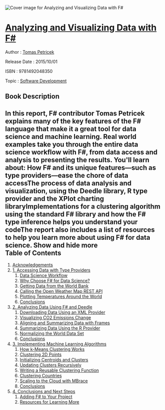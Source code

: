 ![Cover image for Analyzing and Visualizing Data with F#](https://imgdetail.ebookreading.net/cover/cover/software_development/EB9781492048350.jpg)

[Analyzing and Visualizing Data with F#](https://ebookreading.net/view/book/Analyzing+and+Visualizing+Data+with+F%23-EB9781492048350_1.html "Analyzing and Visualizing Data with F#")
====================================================================================================================

Author : [Tomas Petricek](https://ebookreading.net/search/author/Tomas+Petricek)

Release Date : 2015/10/01

ISBN : 9781492048350

Topic : [Software Development](https://ebookreading.net/search/category/software-development)

Book Description
-----------------

 In this report, F# contributor Tomas Petricek explains many of the key features of the F# language that make it a great tool for data science and machine learning. Real world examples take you through the entire data science workflow with F#, from data access and analysis to presenting the results.  You'll learn about:
How F# and its unique features—such as type providers—ease the chore of data accessThe process of data analysis and visualization, using the Deedle library, R type provider and the XPlot charting libraryImplementations for a clustering algorithm using the standard F# library and how the F# type inference helps you understand your codeThe report also includes a list of resources to help you learn more about using F# for data science. 
        Show and hide more                
Table of Contents
-----------------

1. [Acknowledgements](https://ebookreading.net/view/book/Analyzing+and+Visualizing+Data+with+F%23-EB9781492048350_5.html#idp995808)
1. [1. Accessing Data with Type Providers](https://ebookreading.net/view/book/Analyzing+and+Visualizing+Data+with+F%23-EB9781492048350_6.html#idm992512)
    1. [Data Science Workflow](https://ebookreading.net/view/book/Analyzing+and+Visualizing+Data+with+F%23-EB9781492048350_6.html#idm700608)
    1. [Why Choose F# for Data Science?](https://ebookreading.net/view/book/Analyzing+and+Visualizing+Data+with+F%23-EB9781492048350_6.html#idm911920)
    1. [Getting Data from the World Bank](https://ebookreading.net/view/book/Analyzing+and+Visualizing+Data+with+F%23-EB9781492048350_6.html#idm937600)
    1. [Calling the Open Weather Map REST API](https://ebookreading.net/view/book/Analyzing+and+Visualizing+Data+with+F%23-EB9781492048350_6.html#idp4046160)
    1. [Plotting Temperatures Around the World](https://ebookreading.net/view/book/Analyzing+and+Visualizing+Data+with+F%23-EB9781492048350_6.html#idp7706480)
    1. [Conclusions](https://ebookreading.net/view/book/Analyzing+and+Visualizing+Data+with+F%23-EB9781492048350_6.html#idp8239168)
1. [2. Analyzing Data Using F# and Deedle](https://ebookreading.net/view/book/Analyzing+and+Visualizing+Data+with+F%23-EB9781492048350_7.html#chapter2)
    1. [Downloading Data Using an XML Provider](https://ebookreading.net/view/book/Analyzing+and+Visualizing+Data+with+F%23-EB9781492048350_7.html#idp8688768)
    1. [Visualizing CO2 Emissions Change](https://ebookreading.net/view/book/Analyzing+and+Visualizing+Data+with+F%23-EB9781492048350_7.html#chapter2-co2)
    1. [Aligning and Summarizing Data with Frames](https://ebookreading.net/view/book/Analyzing+and+Visualizing+Data+with+F%23-EB9781492048350_7.html#idp8774016)
    1. [Summarizing Data Using the R Provider](https://ebookreading.net/view/book/Analyzing+and+Visualizing+Data+with+F%23-EB9781492048350_7.html#idp8986432)
    1. [Normalizing the World Data Set](https://ebookreading.net/view/book/Analyzing+and+Visualizing+Data+with+F%23-EB9781492048350_7.html#idp9025136)
    1. [Conclusions](https://ebookreading.net/view/book/Analyzing+and+Visualizing+Data+with+F%23-EB9781492048350_7.html#idp9061648)
1. [3. Implementing Machine Learning Algorithms](https://ebookreading.net/view/book/Analyzing+and+Visualizing+Data+with+F%23-EB9781492048350_8.html#chapter3)
    1. [How k-Means Clustering Works](https://ebookreading.net/view/book/Analyzing+and+Visualizing+Data+with+F%23-EB9781492048350_8.html#how-kmeans-work)
    1. [Clustering 2D Points](https://ebookreading.net/view/book/Analyzing+and+Visualizing+Data+with+F%23-EB9781492048350_8.html#idp9349056)
    1. [Initializing Centroids and Clusters](https://ebookreading.net/view/book/Analyzing+and+Visualizing+Data+with+F%23-EB9781492048350_8.html#idp9516960)
    1. [Updating Clusters Recursively](https://ebookreading.net/view/book/Analyzing+and+Visualizing+Data+with+F%23-EB9781492048350_8.html#idp9517584)
    1. [Writing a Reusable Clustering Function](https://ebookreading.net/view/book/Analyzing+and+Visualizing+Data+with+F%23-EB9781492048350_8.html#cluster-func)
    1. [Clustering Countries](https://ebookreading.net/view/book/Analyzing+and+Visualizing+Data+with+F%23-EB9781492048350_8.html#idp9986592)
    1. [Scaling to the Cloud with MBrace](https://ebookreading.net/view/book/Analyzing+and+Visualizing+Data+with+F%23-EB9781492048350_8.html#idp10214848)
    1. [Conclusions](https://ebookreading.net/view/book/Analyzing+and+Visualizing+Data+with+F%23-EB9781492048350_8.html#idp10684032)
1. [4. Conclusions and Next Steps](https://ebookreading.net/view/book/Analyzing+and+Visualizing+Data+with+F%23-EB9781492048350_9.html#chapter4)
    1. [Adding F# to Your Project](https://ebookreading.net/view/book/Analyzing+and+Visualizing+Data+with+F%23-EB9781492048350_9.html#idp10696992)
    1. [Resources for Learning More](https://ebookreading.net/view/book/Analyzing+and+Visualizing+Data+with+F%23-EB9781492048350_9.html#idp10702400)
